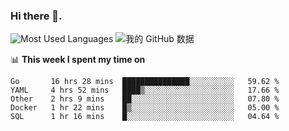 ### Hi there 👋. 

<!-- **runtu666/runtu666** is a ✨ _special_ ✨ repository because its `README.md` (this file) appears on your GitHub profile. -->


![Most Used Languages](https://github-readme-stats.vercel.app/api/top-langs/?username=runtu666&theme=cobalt&layout=compact&hide=javascript,html)
![我的 GitHub 数据](https://github-readme-stats.vercel.app/api?username=runtu666&show_icons=true&theme=cobalt&count_private=true&line_height=20)


📊 **This week I spent my time on**
<!--START_SECTION:waka-->
```text
Go       16 hrs 28 mins  ███████████████░░░░░░░░░░   59.62 % 
YAML     4 hrs 52 mins   ████▒░░░░░░░░░░░░░░░░░░░░   17.66 % 
Other    2 hrs 9 mins    ██░░░░░░░░░░░░░░░░░░░░░░░   07.80 % 
Docker   1 hr 22 mins    █▒░░░░░░░░░░░░░░░░░░░░░░░   05.00 % 
SQL      1 hr 16 mins    █░░░░░░░░░░░░░░░░░░░░░░░░   04.64 % 
```
<!--END_SECTION:waka-->


[comment]: <> (Here are some ideas to get you started:)

[comment]: <> (- 🔭 I’m currently working on tal)

[comment]: <> (- 🌱 I’m currently learning devops)

[comment]: <> (- 👯 I’m looking to collaborate on ...)

[comment]: <> (- 🤔 I’m looking for help with ...)

[comment]: <> (- 💬 Ask me about ...)

[comment]: <> (- 📫 How to reach me: ...)

[comment]: <> (- 😄 Pronouns: ...)

[comment]: <> (- ⚡ Fun fact: ...)
